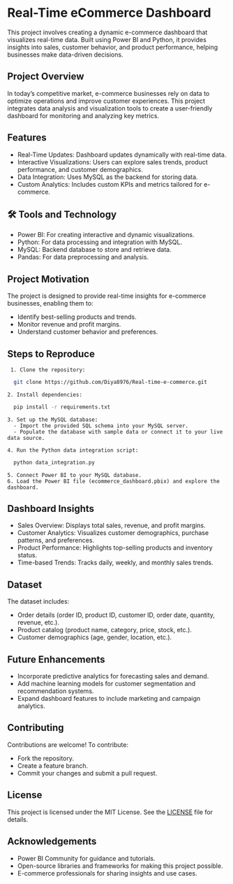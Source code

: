 
# Real-Time eCommerce Dashboard

This project involves creating a dynamic e-commerce dashboard that visualizes real-time data. Built using Power BI and Python, it provides insights into sales, customer behavior, and product performance, helping businesses make data-driven decisions.

## Project Overview
In today’s competitive market, e-commerce businesses rely on data to optimize operations and improve customer experiences. This project integrates data analysis and visualization tools to create a user-friendly dashboard for monitoring and analyzing key metrics.




## Features

- Real-Time Updates: Dashboard updates dynamically with real-time data.
- Interactive Visualizations: Users can explore sales trends, product performance, and customer demographics.
- Data Integration: Uses MySQL as the backend for storing data.
- Custom Analytics: Includes custom KPIs and metrics tailored for e-commerce.



## 🛠 Tools and Technology
- Power BI: For creating interactive and dynamic visualizations.
- Python: For data processing and integration with MySQL.
- MySQL: Backend database to store and retrieve data.
- Pandas: For data preprocessing and analysis.

## Project Motivation
The project is designed to provide real-time insights for e-commerce businesses, enabling them to:

- Identify best-selling products and trends.
- Monitor revenue and profit margins.
- Understand customer behavior and preferences.
## Steps to Reproduce

     1. Clone the repository:

```bash
  git clone https://github.com/Diya8976/Real-time-e-commerce.git
```
    2. Install dependencies:

```bash
  pip install -r requirements.txt
```
    3. Set up the MySQL database:
      - Import the provided SQL schema into your MySQL server.
      - Populate the database with sample data or connect it to your live data source.

    4. Run the Python data integration script:

```bash
  python data_integration.py
```

    5. Connect Power BI to your MySQL database.
    6. Load the Power BI file (ecommerce_dashboard.pbix) and explore the dashboard.

## Dashboard Insights
- Sales Overview: Displays total sales, revenue, and profit margins.
- Customer Analytics: Visualizes customer demographics, purchase patterns, and preferences.
- Product Performance: Highlights top-selling products and inventory status.
- Time-based Trends: Tracks daily, weekly, and monthly sales trends.

## Dataset
The dataset includes:

- Order details (order ID, product ID, customer ID, order date, quantity, revenue, etc.).
- Product catalog (product name, category, price, stock, etc.).
- Customer demographics (age, gender, location, etc.).

## Future Enhancements
- Incorporate predictive analytics for forecasting sales and demand.
- Add machine learning models for customer segmentation and recommendation systems.
- Expand dashboard features to include marketing and campaign analytics.

## Contributing
Contributions are welcome! To contribute:

- Fork the repository.
- Create a feature branch.
- Commit your changes and submit a pull request.


## License

This project is licensed under the MIT License. See the [LICENSE](https://choosealicense.com/licenses/mit/) file for details.
## Acknowledgements

- Power BI Community for guidance and tutorials.
- Open-source libraries and frameworks for making this project possible.
- E-commerce professionals for sharing insights and use cases.
